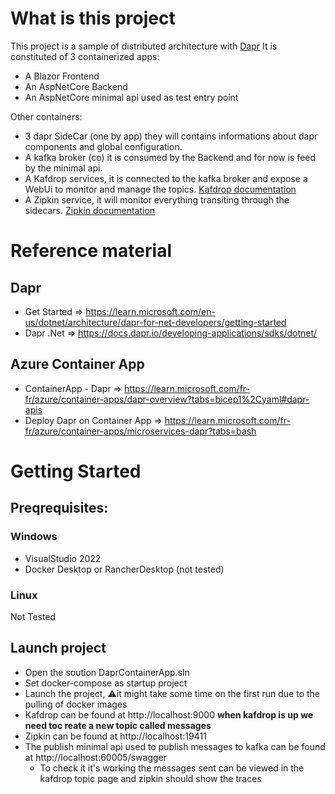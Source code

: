 # What is this project
This project is a sample of distributed architecture with [Dapr](https://dapr.io/)
It is constituted of 3 containerized apps:
- A Blazor Frontend
- An AspNetCore Backend
- An AspNetCore minimal api used as test entry point

Other containers:
- 3 dapr SideCar (one by app) they will contains informations about dapr components and global configuration.
- A kafka broker (co) it is consumed by the Backend and for now is feed by the minimal api.
- A Kafdrop services, it is connected to the kafka broker and expose a WebUi to monitor and manage the topics. [Kafdrop documentation](https://github.com/obsidiandynamics/kafdrop)
- A Zipkin service, it will monitor everything transiting through the sidecars. [Zipkin documentation](https://zipkin.io/)

# Reference material
## Dapr
- Get Started => https://learn.microsoft.com/en-us/dotnet/architecture/dapr-for-net-developers/getting-started
- Dapr .Net => https://docs.dapr.io/developing-applications/sdks/dotnet/
## Azure Container App
- ContainerApp - Dapr => https://learn.microsoft.com/fr-fr/azure/container-apps/dapr-overview?tabs=bicep1%2Cyaml#dapr-apis
- Deploy Dapr on Container App => https://learn.microsoft.com/fr-fr/azure/container-apps/microservices-dapr?tabs=bash

# Getting Started
## Preqrequisites:
### Windows
- VisualStudio 2022
- Docker Desktop or RancherDesktop (not tested)
### Linux
Not Tested

## Launch project
- Open the soution DaprContainerApp.sln
- Set docker-compose as startup project
- Launch the project, ⚠️it might take some time on the first run due to the pulling of docker images
- Kafdrop can be found at http://localhost:9000 **when kafdrop is up we need toc reate a new topic called messages**
- Zipkin can be found at http://localhost:19411
- The publish minimal api used to publish messages to kafka can be found at http://localhost:60005/swagger
  - To check it it's working the messages sent can be viewed in the kafdrop topic page and zipkin should show the traces
